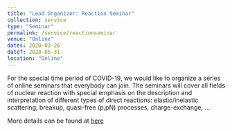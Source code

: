 ```yaml
---
title: "Lead Organizer: Reaction Seminar"
collection: service
type: "Seminar"
permalink: /service/reactionseminar
venue: "Online"
dates: 2020-03-26
datef: 2020-05-31
location: "Online"
---
```

For the special time period of COVID-19, we would like to organize a series of online seminars that everybody can join. The seminars will cover all fields of nuclear reaction with special emphasis on the description and interpretation of different types of direct reactions: elastic/inelastic scattering, breakup, quasi-free (p,pN) processes, charge-exchange, …

More details can be found at <a href="https://reactionseminar.github.io">here</a> 